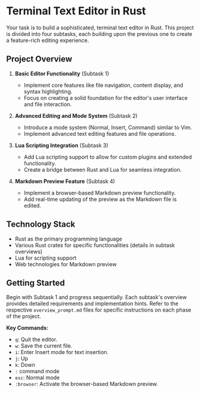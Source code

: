 # Terminal Text Editor in Rust

Your task is to build a sophisticated, terminal text editor in Rust. This project is divided into four subtasks, each building upon the previous one to create a feature-rich editing experience.

## Project Overview

1. **Basic Editor Functionality** (Subtask 1)
   - Implement core features like file navigation, content display, and syntax highlighting.
   - Focus on creating a solid foundation for the editor's user interface and file interaction.

2. **Advanced Editing and Mode System** (Subtask 2)
   - Introduce a mode system (Normal, Insert, Command) similar to Vim.
   - Implement advanced text editing features and file operations.

3. **Lua Scripting Integration** (Subtask 3)
   - Add Lua scripting support to allow for custom plugins and extended functionality.
   - Create a bridge between Rust and Lua for seamless integration.

4. **Markdown Preview Feature** (Subtask 4)
   - Implement a browser-based Markdown preview functionality.
   - Add real-time updating of the preview as the Markdown file is edited.


## Technology Stack

- Rust as the primary programming language
- Various Rust crates for specific functionalities (details in subtask overviews)
- Lua for scripting support
- Web technologies for Markdown preview

## Getting Started

Begin with Subtask 1 and progress sequentially. Each subtask's overview provides detailed requirements and implementation hints. Refer to the respective `overview_prompt.md` files for specific instructions on each phase of the project.


**Key Commands:**

- `q`: Quit the editor.
- `w`: Save the current file.
- `i`: Enter Insert mode for text insertion.
- `j`: Up
- `k`: Down
- `:` command mode
- `esc`: Normal mode
- `:browser`: Activate the browser-based Markdown preview.

